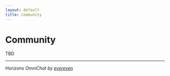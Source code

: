 ```yaml
---
layout: default
title: Community
---
```


# Community

TBD

---
*Horizons OmniChat by [evereven](https://evereven.tech)*
